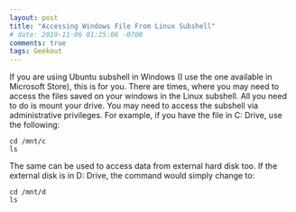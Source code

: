 ```yaml
---
layout: post
title: "Accessing Windows File From Linux Subshell"
# date: 2019-11-06 01:25:06 -0700
comments: true
tags: Geekout
---
```


If you are using Ubuntu subshell in Windows (I use the one available in Microsoft Store), this is for you. There are times, where you may need to access the files saved on your windows in the Linux subshell. 
All you need to do is mount your drive. You may need to access the subshell via administrative privileges. For example, if you have the file in C: Drive, use the following:

```
cd /mnt/c
ls
```

The same can be used to access data from external hard disk too. If the external disk is in D: Drive, the command would simply change to:

```
cd /mnt/d
ls
```
